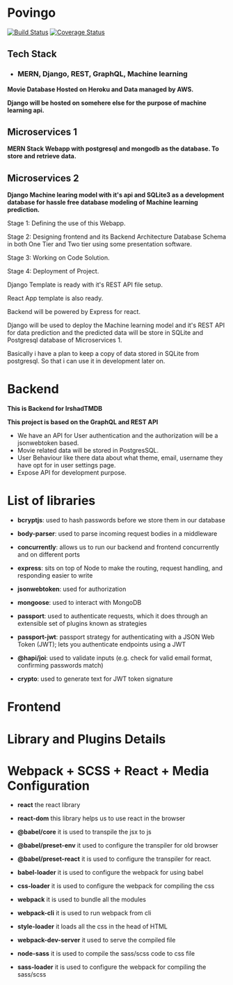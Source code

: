 # Povingo

[![Build Status](https://travis-ci.org/mdirshaddev/mern-django-rest-react-graphql-ml-irshadtmdb.svg?branch=test2)](https://travis-ci.org/mdirshaddev/mern-django-rest-react-graphql-ml-irshadtmdb)
[![Coverage Status](https://coveralls.io/repos/github/mdirshaddev/mern-django-rest-react-graphql-ml-irshadtmdb/badge.svg?branch=test2)](https://coveralls.io/github/mdirshaddev/mern-django-rest-react-graphql-ml-irshadtmdb?branch=test2)


## Tech Stack

* ### MERN, Django, REST, GraphQL, Machine learning

**Movie Database Hosted on Heroku and Data managed by AWS.**

**Django will be hosted on somehere else for the purpose of machine learning api.**

## Microservices 1

**MERN Stack Webapp with postgresql and mongodb as the database. To store and retrieve data.**

## Microservices 2

**Django Machine learing model with it's api and SQLite3 as a development database for hassle free database modeling of Machine learning prediction.**

Stage 1: Defining the use of this Webapp.

Stage 2: Designing frontend and its Backend Architecture Database Schema in both One Tier and Two tier using some presentation software.

Stage 3: Working on Code Solution.

Stage 4: Deployment of Project.

Django Template is ready with it's REST API file setup.

React App template is also ready.

Backend will be powered by Express for react.

Django will be used to deploy the Machine learning model and it's REST API for data prediction and the predicted data will be store in SQLite and Postgresql database of Microservices 1.

Basically i have a plan to keep a copy of data stored in SQLite from postgresql. So that i can use it in development later on.


# Backend

**This is Backend for IrshadTMDB**

**This project is based on the GraphQL and REST API**

* We have an API for User authentication and the authorization will be a jsonwebtoken based.
* Movie related data will be stored in PostgresSQL.
* User Behaviour like there data about what theme, email, username they have opt for in user settings page.
* Expose API for development purpose.

# List of libraries

* **bcryptjs**: used to hash passwords before we store them in our database

* **body-parser**: used to parse incoming request bodies in a middleware

* **concurrently**: allows us to run our backend and frontend concurrently and on different ports

* **express**: sits on top of Node to make the routing, request handling, and responding easier to write

* **jsonwebtoken**: used for authorization

* **mongoose**: used to interact with MongoDB

* **passport**: used to authenticate requests, which it does through an extensible set of plugins known as strategies

* **passport-jwt**: passport strategy for authenticating with a JSON Web Token (JWT); lets you authenticate endpoints using a JWT

* **@hapi/joi**: used to validate inputs (e.g. check for valid email format, confirming passwords match)

* **crypto**: used to generate text for JWT token signature

# Frontend

# Library and Plugins Details

# Webpack + SCSS + React + Media Configuration

* **react** the react library

* **react-dom** this library helps us to use react in the browser

* **@babel/core** it is used to transpile the jsx to js

* **@babel/preset-env** it used to configure the transpiler for old browser

* **@babel/preset-react** it is used to configure the transpiler for react.

* **babel-loader** it is used to configure the webpack for using babel

* **css-loader** it is used to configure the webpack for compiling the css

* **webpack** it is used to bundle all the modules

* **webpack-cli** it is used to run webpack from cli

* **style-loader** it loads all the css in the head of HTML

* **webpack-dev-server** it used to serve the compiled file

* **node-sass** it is used to compile the sass/scss code to css file

* **sass-loader** it is used to configure the webpack for compiling the sass/scss
